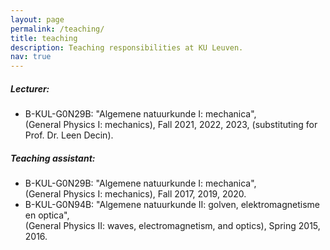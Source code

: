 ```yaml
---
layout: page
permalink: /teaching/
title: teaching
description: Teaching responsibilities at KU Leuven.
nav: true
---
```


<h5>Lecturer:</h5>
<ul>
    <li>
        B-KUL-G0N29B: "Algemene natuurkunde I: mechanica", <br>
        (General Physics I: mechanics), Fall 2021, 2022, 2023, (substituting for Prof. Dr. Leen Decin).
    </li>
</ul>


<h5>Teaching assistant:</h5>

<ul>
    <li>
        B-KUL-G0N29B: "Algemene natuurkunde I: mechanica", <br>
        (General Physics I: mechanics), Fall 2017, 2019, 2020.
    </li>
    <li>
        B-KUL-G0N94B: "Algemene natuurkunde II: golven, elektromagnetisme en optica", <br>
        (General Physics II: waves, electromagnetism, and optics), Spring 2015, 2016.
    </li>
</ul>

